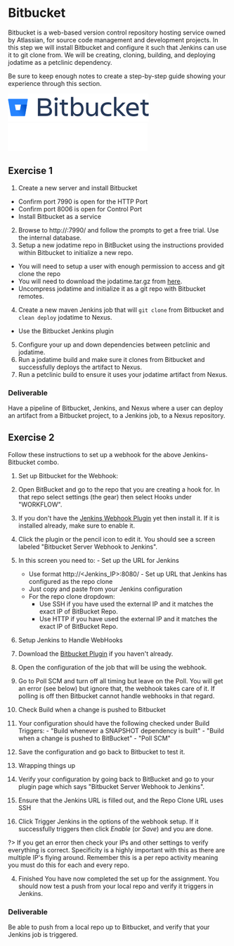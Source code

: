 # Bitbucket

Bitbucket is a web-based version control repository hosting service owned by
Atlassian, for source code management and development projects.
In this step we will install Bitbucket and configure it such that Jenkins can
use it to git clone from. We will be creating, cloning, building, and deploying
jodatime as a petclinic dependency.

Be sure to keep enough notes to create a
step-by-step guide showing your experience through this section.

![](img5/bitbucket_light.svg ':size=400px :class=light-mode-img-center')
![](img5/bitbucket_dark.svg ':size=400px :class=dark-mode-img-center')

## Exercise 1

1. Create a new server and install Bitbucket
  - Confirm port 7990 is open for the HTTP Port
  - Confirm port 8006 is open for Control Port
  - Install Bitbucket as a service

2. Browse to http://<Public DNS>:7990/ and follow the prompts to get a free trial. Use the internal database.
3. Setup a new jodatime repo in BitBucket using the instructions provided within Bitbucket to initialize a new repo.
  - You will need to setup a user with enough permission to access and git clone the repo
  - You will need to download the jodatime.tar.gz from [here](//github.com/JodaOrg/joda-time/releases).
  - Uncompress jodatime and initialize it as a git repo with Bitbucket remotes.
4. Create a new maven Jenkins job that will `git clone` from Bitbucket and `clean deploy` jodatime to Nexus. 
  - Use the Bitbucket Jenkins plugin
5. Configure your up and down dependencies between petclinic and jodatime. 
6. Run a jodatime build and make sure it clones from Bitbucket and successfully deploys the artifact to Nexus.
7. Run a petclinic build to ensure it uses your jodatime artifact from Nexus.

### Deliverable

Have a pipeline of Bitbucket, Jenkins, and Nexus where a user can deploy an artifact from a Bitbucket project, to a Jenkins job, to a Nexus repository.

## Exercise 2

Follow these instructions to set up a webhook for the above Jenkins-Bitbucket combo.

1. Set up Bitbucket for the Webhook:
  1. Open BitBucket and go to the repo that you are creating a hook for. In that repo select settings (the gear) then select Hooks under "WORKFLOW".
  2. If you don't have the [Jenkins Webhook Plugin](//marketplace.atlassian.com/apps/1211284/webhook-to-jenkins-for-bitbucket?hosting=server&tab=overview) yet then install it. If it is installed already, make sure to enable it.
  3. Click the plugin or the pencil icon to edit it. You should see a screen labeled "Bitbucket Server Webhook to Jenkins".
  4. In this screen you need to:
    - Set up the URL for Jenkins
      * Use format http://<Jenkins_IP>:8080/
    - Set up URL that Jenkins has configured as the repo clone
      * Just copy and paste from your Jenkins configuration
      * For the repo clone dropdown:
        * Use SSH if you have used the external IP and it matches the exact IP of BitBucket Repo.
        * Use HTTP if you have used the external IP and it matches the exact IP of BitBucket Repo.

2. Setup Jenkins to Handle WebHooks
  1. Download the [Bitbucket Plugin](//wiki.jenkins-ci.org/display/JENKINS/BitBucket+Plugin) if you haven't already.
  2. Open the configuration of the job that will be using the webhook.
  3. Go to Poll SCM and turn off all timing but leave on the Poll. You will get an error (see below) but ignore that, the webhook takes care of it. If polling is off then Bitbucket cannot handle webhooks in that regard.
  4. Check Build when a change is pushed to Bitbucket
  5. Your configuration should have the following checked under Build Triggers:
    - "Build whenever a SNAPSHOT dependency is built"
    - "Build when a change is pushed to BitBucket"
    - "Poll SCM"
  6. Save the configuration and go back to Bitbucket to test it.

3. Wrapping things up
  1. Verify your configuration by going back to BitBucket and go to your plugin page which says "Bitbucket Server Webhook to Jenkins".
  2. Ensure that the Jenkins URL is filled out, and the Repo Clone URL uses SSH
  3. Click Trigger Jenkins in the options of the webhook setup. If it successfully triggers then click _Enable_ (or _Save_) and you are done.

  ?> If you get an error then check your IPs and other settings to verify everything is correct. Specificity is a highly important with this as there are multiple IP's flying around. Remember this is a per repo activity meaning you must do this for each and every repo.

4. Finished
  You have now completed the set up for the assignment. You should now test a push from your local repo and verify it triggers in Jenkins.

### Deliverable

Be able to push from a local repo up to Bitbucket, and verify that your Jenkins job is triggered.
